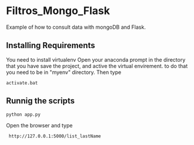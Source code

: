 # Filtros_Mongo_Flask
Example of how to consult data with mongoDB and Flask.
## Installing Requirements
You need to install virtualenv
Open your anaconda prompt in the directory that you have save the project, and active the virtual envirement. to do that you need to be in "myenv" directory.
Then type
```
activate.bat
```
## Runnig the scripts
```
python app.py
```
Open the browser and type 
```
 http://127.0.0.1:5000/list_lastName
```
